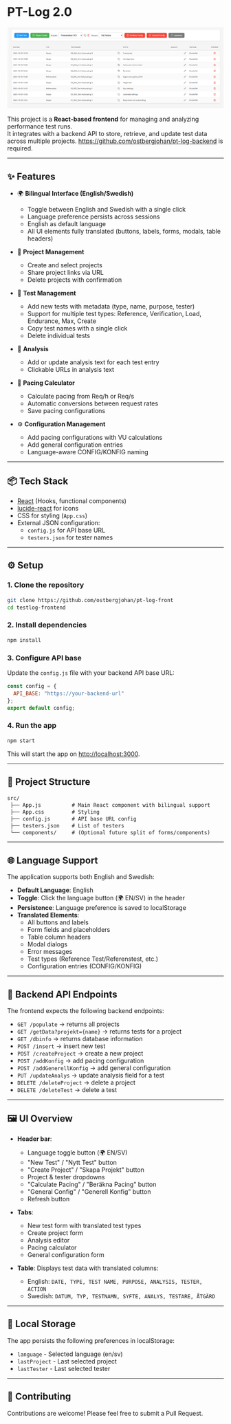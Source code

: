 # PT-Log 2.0
<p align="left">
  <img src="https://github.com/ostbergjohan/pt-log-backend/raw/main/image/screenshot.png" alt="Screenshot">
</p>

This project is a **React-based frontend** for managing and analyzing performance test runs.  
It integrates with a backend API to store, retrieve, and update test data across multiple projects.
https://github.com/ostbergjohan/pt-log-backend is required.

---

## ✨ Features

- 🌍 **Bilingual Interface (English/Swedish)**
  - Toggle between English and Swedish with a single click
  - Language preference persists across sessions
  - English as default language
  - All UI elements fully translated (buttons, labels, forms, modals, table headers)
  
- 📂 **Project Management**
  - Create and select projects
  - Share project links via URL
  - Delete projects with confirmation

- 🧪 **Test Management**
  - Add new tests with metadata (type, name, purpose, tester)
  - Support for multiple test types: Reference, Verification, Load, Endurance, Max, Create
  - Copy test names with a single click
  - Delete individual tests

- 📝 **Analysis**
  - Add or update analysis text for each test entry
  - Clickable URLs in analysis text

- 🧮 **Pacing Calculator**
  - Calculate pacing from Req/h or Req/s
  - Automatic conversions between request rates
  - Save pacing configurations

- ⚙️ **Configuration Management**
  - Add pacing configurations with VU calculations
  - Add general configuration entries
  - Language-aware CONFIG/KONFIG naming

---

## 📦 Tech Stack

- [React](https://react.dev/) (Hooks, functional components)
- [lucide-react](https://lucide.dev/) for icons
- CSS for styling (`App.css`)
- External JSON configuration:
  - `config.js` for API base URL
  - `testers.json` for tester names

---

## ⚙️ Setup

### 1. Clone the repository
```bash
git clone https://github.com/ostbergjohan/pt-log-front
cd testlog-frontend
```

### 2. Install dependencies
```bash
npm install
```

### 3. Configure API base
Update the `config.js` file with your backend API base URL:
```js
const config = {
  API_BASE: "https://your-backend-url"
};
export default config;
```

### 4. Run the app
```bash
npm start
```
This will start the app on [http://localhost:3000](http://localhost:3000).

---

## 📁 Project Structure
```
src/
 ├── App.js          # Main React component with bilingual support
 ├── App.css         # Styling
 ├── config.js       # API base URL config
 ├── testers.json    # List of testers
 └── components/     # (Optional future split of forms/components)
```

---

## 🌐 Language Support

The application supports both English and Swedish:

- **Default Language**: English
- **Toggle**: Click the language button (🌍 EN/SV) in the header
- **Persistence**: Language preference is saved to localStorage
- **Translated Elements**:
  - All buttons and labels
  - Form fields and placeholders
  - Table column headers
  - Modal dialogs
  - Error messages
  - Test types (Reference Test/Referenstest, etc.)
  - Configuration entries (CONFIG/KONFIG)

---

## 🔌 Backend API Endpoints

The frontend expects the following backend endpoints:

- `GET /populate` → returns all projects
- `GET /getData?projekt={name}` → returns tests for a project
- `GET /dbinfo` → returns database information
- `POST /insert` → insert new test
- `POST /createProject` → create a new project
- `POST /addKonfig` → add pacing configuration
- `POST /addGenerellKonfig` → add general configuration
- `PUT /updateAnalys` → update analysis field for a test
- `DELETE /deleteProject` → delete a project
- `DELETE /deleteTest` → delete a test

---

## 🖼️ UI Overview

- **Header bar**: 
  - Language toggle button (🌍 EN/SV)
  - "New Test" / "Nytt Test" button
  - "Create Project" / "Skapa Projekt" button
  - Project & tester dropdowns
  - "Calculate Pacing" / "Beräkna Pacing" button
  - "General Config" / "Generell Konfig" button
  - Refresh button

- **Tabs**: 
  - New test form with translated test types
  - Create project form
  - Analysis editor
  - Pacing calculator
  - General configuration form

- **Table**: Displays test data with translated columns:
  - English: `DATE, TYPE, TEST NAME, PURPOSE, ANALYSIS, TESTER, ACTION`
  - Swedish: `DATUM, TYP, TESTNAMN, SYFTE, ANALYS, TESTARE, ÅTGÄRD`

---

## 💾 Local Storage

The app persists the following preferences in localStorage:
- `language` - Selected language (en/sv)
- `lastProject` - Last selected project
- `lastTester` - Last selected tester


---

## 👥 Contributing

Contributions are welcome! Please feel free to submit a Pull Request.
